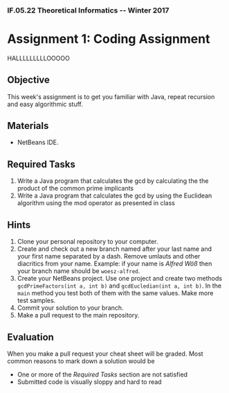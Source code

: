 ### IF.05.22 Theoretical Informatics -- Winter 2017
# Assignment 1: Coding Assignment
HALLLLLLLLLOOOOO
## Objective
This week's assignment is to get you familiar with Java, repeat recursion and easy algorithmic stuff.

## Materials
- NetBeans IDE.

## Required Tasks
1. Write a Java program that calculates the gcd by calculating the the product of the common prime implicants
2. Write a Java program that calculates the gcd by using the Euclidean algorithm using the mod operator as presented in class

## Hints
1. Clone your personal repository to your computer.
2. Create and check out a new branch named after your last name and your first name separated by a dash. Remove umlauts and other diacritics from your name. Example: if your name is *Alfred Wöß* then your branch name should be `woesz-alfred`.
3. Create your NetBeans project. Use one project and create two methods `gcdPrimeFactors(int a, int b)` and `gcdEucledian(int a, int b)`. In the `main` method you test both of them with the same values. Make more test samples.
4. Commit your solution to your branch.
5. Make a pull request to the main repository.

## Evaluation
When you make a pull request your cheat sheet will be graded. Most common reasons to mark down a solution would be
- One or more of the *Required Tasks* section are not satisfied
- Submitted code is visually sloppy and hard to read
